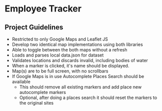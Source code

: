 # Employee Tracker

## Project Guidelines
* Restricted to only Google Maps and Leaflet JS
* Develop two identical map implementations using both libraries
* Able to toggle between the both maps without a refresh
* Loads and parses local data.json for dataset
* Validates locations and discards invalid, including bodies of water
* When a marker is clicked, it's name should be displayed.
* Map(s) are to be full screen, with no scrollbars
* If Google Maps is in use Autocomplete Places Search should be available
  * This should remove all existing markers and add place new autocomplete markers
  * Optional, after doing a places search it should reset the markers to the original sites
  